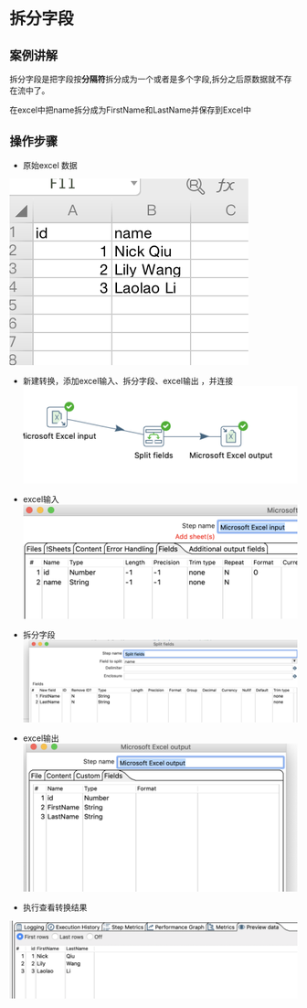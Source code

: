 # 拆分字段

## 案例讲解

拆分字段是把字段按**分隔符**拆分成为一个或者是多个字段,拆分之后原数据就不存在流中了。

在excel中把name拆分成为FirstName和LastName并保存到Excel中

## 操作步骤 

* 原始excel 数据   

![](./assets/2019-06-09-18-20-02.png)  

* 新建转换，添加excel输入、拆分字段、excel输出 ，并连接 
![](./assets/2019-06-09-18-20-54.png)  

* excel输入  
![](./assets/2019-06-09-18-21-10.png) 

* 拆分字段  
![](./assets/2019-06-09-18-21-24.png) 

* excel输出  
![](./assets/2019-06-09-18-21-43.png)  

* 执行查看转换结果  

![](./assets/2019-06-09-18-22-03.png)



